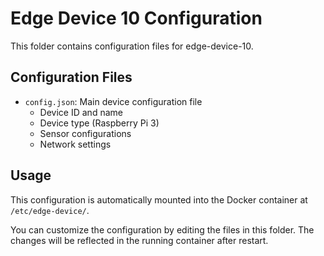 # Edge Device 10 Configuration

This folder contains configuration files for edge-device-10.

## Configuration Files

- `config.json`: Main device configuration file
  - Device ID and name
  - Device type (Raspberry Pi 3)
  - Sensor configurations
  - Network settings

## Usage

This configuration is automatically mounted into the Docker container at `/etc/edge-device/`.

You can customize the configuration by editing the files in this folder. The changes will be reflected in the running container after restart.
